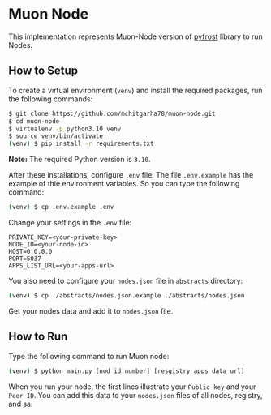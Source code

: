 # Muon Node

This implementation represents Muon-Node version of [pyfrost](https://github.com/SAYaghoubnejad/pyfrost) library to run Nodes.

## How to Setup

To create a virtual environment (`venv`) and install the required packages, run the following commands:

```bash
$ git clone https://github.com/mchitgarha78/muon-node.git 
$ cd muon-node
$ virtualenv -p python3.10 venv
$ source venv/bin/activate
(venv) $ pip install -r requirements.txt
```

**Note:** The required Python version is `3.10`.


After these installations, configure `.env` file. The file `.env.example` has the example of thie environment variables. So you can type the following command:
```bash
(venv) $ cp .env.example .env
```

Change your settings in the `.env` file:
```
PRIVATE_KEY=<your-private-key>
NODE_ID=<your-node-id>
HOST=0.0.0.0
PORT=5037
APPS_LIST_URL=<your-apps-url>
```

You also need to configure your `nodes.json` file in `abstracts` directory:

```bash
(venv) $ cp ./abstracts/nodes.json.example ./abstracts/nodes.json
```

Get your nodes data and add it to `nodes.json` file. 



## How to Run

Type the following command to run Muon node:

```bash
(venv) $ python main.py [nod id number] [resgistry apps data url]
```


When you run your node, the first lines illustrate your `Public key` and your `Peer ID`. You can add this data to your `nodes.json` files of all nodes, registry, and sa.
